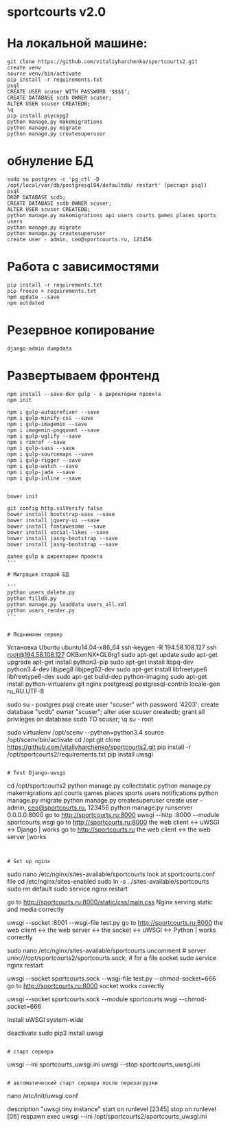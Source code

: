 # sportcourts v2.0

# На локальной машине:

```
git clone https://github.com/vitaliyharchenko/sportcourts2.git
create venv
source venv/bin/activate
pip install -r requirements.txt
psql
CREATE USER scuser WITH PASSWORD '$$$$';
CREATE DATABASE scdb OWNER scuser;
ALTER USER scuser CREATEDB;
\q
pip install psycopg2
python manage.py makemigrations
python manage.py migrate
python manage.py createsuperuser
```

# обнуление БД

```
sudo su postgres -c 'pg_ctl -D /opt/local/var/db/postgresql84/defaultdb/ restart' (рестарт psql)
psql
DROP DATABASE scdb;
CREATE DATABASE scdb OWNER scuser;
ALTER USER scuser CREATEDB;
python manage.py makemigrations api users courts games places sports users
python manage.py migrate
python manage.py createsuperuser
create user - admin, ceo@sportcourts.ru, 123456
```


# Работа с зависимостями
```
pip install -r requirements.txt
pip freeze > requirements.txt
npm update --save
npm outdated
```

# Резервное копирование #
```
django-admin dumpdata
```

# Развертываем фронтенд #
```
npm install --save-dev gulp - в директории проекта
npm init

npm i gulp-autoprefixer --save
npm i gulp-minify-css --save
npm i gulp-imagemin --save
npm i imagemin-pngquant --save
npm i gulp-uglify --save
npm i rimraf --save
npm i gulp-sass --save
npm i gulp-sourcemaps --save
npm i gulp-rigger --save
npm i gulp-watch --save
npm i gulp-jade --save
npm i gulp-inline --save


bower init

git config http.sslVerify false
bower install bootstrap-sass --save
bower install jquery-ui --save
bower install fontawesome --save
bower install social-likes --save
bower install jasny-bootstrap --save
bower install jasny-bootstrap --save

далее gulp в директории проекта
'''

# Миграция старой БД

'''
python users_delete.py
python filldb.py
python manage.py loaddata users_all.xml
python users_render.py
'''


# Поднимаем сервер
```
Установка Ubuntu ubuntu14.04-x86_64
ssh-keygen -R 194.58.108.127
ssh root@194.58.108.127
OKBxmNX*GL6rg1
sudo apt-get update
sudo apt-get upgrade
apt-get install python3-pip
sudo apt-get install libpq-dev python3.4-dev libjpeg8 libjpeg62-dev
sudo apt-get install libfreetype6 libfreetype6-dev
sudo apt-get build-dep python-imaging
sudo apt-get install python-virtualenv git nginx postgresql postgresql-contrib
locale-gen ru_RU.UTF-8

sudo su - postgres
psql
create user "scuser" with password '4203';
create database "scdb" owner "scuser";
alter user scuser createdb;
grant all privileges on database scdb TO scuser;
\q
su - root

sudo virtualenv /opt/scenv --python=python3.4
source /opt/scenv/bin/activate
cd /opt
git clone https://github.com/vitaliyharchenko/sportcourts2.git
pip install -r /opt/sportcourts2/requirements.txt
pip install uwsgi
```

# Test Django-uwsgi
```
cd /opt/sportcourts2
python manage.py collectstatic
python manage.py makemigrations api courts games places sports users notifications
python manage.py migrate
python manage.py createsuperuser
create user - admin, ceo@sportcourts.ru, 123456
python manage.py runserver 0.0.0.0:8000
go to http://sportcourts.ru:8000
uwsgi --http :8000 --module sportcourts.wsgi
go to http://sportcourts.ru:8000
the web client <-> uWSGI <-> Django | works
go to http://sportcourts.ru
the web client <-> the web server |works
```


# Set up nginx
```
sudo nano /etc/nginx/sites-available/sportcourts
look at sportcourts.conf file
cd /etc/nginx/sites-enabled
sudo ln -s ../sites-available/sportcourts
sudo rm default
sudo service nginx restart

go to http://sportcourts.ru:8000/static/css/main.css
Nginx serving static and media correctly

uwsgi --socket :8001 --wsgi-file test.py
go to http://sportcourts.ru:8000
the web client <-> the web server <-> the socket <-> uWSGI <-> Python | works correctly

sudo nano /etc/nginx/sites-available/sportcourts
uncomment # server unix:///opt/sportcourts2/sportcourts.sock; # for a file socket
sudo service nginx restart

uwsgi --socket sportcourts.sock --wsgi-file test.py --chmod-socket=666
go to http://sportcourts.ru:8000
socket works correctly

uwsgi --socket sportcourts.sock --module sportcourts.wsgi --chmod-socket=666

Install uWSGI system-wide

deactivate
sudo pip3 install uwsgi
```

# старт сервера
```
uwsgi --ini sportcourts_uwsgi.ini
uwsgi --stop sportcourts_uwsgi.ini
```

# автоматический старт сервера после перезагрузки
```
nano /etc/init/uwsgi.conf

description "uwsgi tiny instance"
start on runlevel [2345]
stop on runlevel [06]
respawn
exec uwsgi --ini /opt/sportcourts2/sportcourts_uwsgi.ini
```
